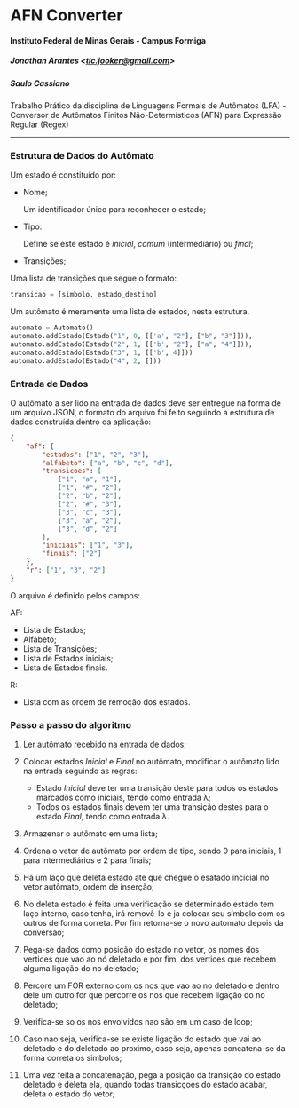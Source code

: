 # AFN Converter

#### Instituto Federal de Minas Gerais - Campus Formiga

##### Jonathan Arantes <<tlc.jooker@gmail.com>>
##### Saulo Cassiano

Trabalho Prático da disciplina de Linguagens Formais de Autômatos (LFA) - Conversor de Autômatos Finitos Não-Determísticos (AFN) para Expressão Regular (Regex)

___

### Estrutura de Dados do Autômato

Um estado é constituído por:

- Nome;

    Um identificador único para reconhecer o estado;

- Tipo:

    Define se este estado é _inicial_, _comum_ (intermediário) ou _final_;

- Transições;

Uma lista de transições que segue o formato:

```Python
transicao = [simbolo, estado_destino]
```

Um autômato é meramente uma lista de estados, nesta estrutura.

```Python
automato = Automato()
automato.addEstado(Estado("1", 0, [['a', "2"], ["b", "3"]])),
automato.addEstado(Estado("2", 1, [['b', "2"], ["a", "4"]])),
automato.addEstado(Estado("3", 1, [['b', 4]]))
automato.addEstado(Estado("4", 2, []))
```

### Entrada de Dados

O autômato a ser lido na entrada de dados deve ser entregue na forma de um arquivo JSON, o formato do arquivo foi feito seguindo a estrutura de dados construída dentro da aplicação:

```JSON
{
    "af": {
        "estados": ["1", "2", "3"],
        "alfabeto": ["a", "b", "c", "d"],
        "transicoes": [
            ["1", "a", "1"],
            ["1", "#", "2"],
            ["2", "b", "2"],
            ["2", "#", "3"],
            ["3", "c", "3"],
            ["3", "a", "2"],
            ["3", "d", "2"]
        ],
        "iniciais": ["1", "3"],
        "finais": ["2"]
    },
    "r": ["1", "3", "2"]
}
```

O arquivo é definido pelos campos:

AF:

- Lista de Estados;
- Alfabeto;
- Lista de Transições;
- Lista de Estados iniciais;
- Lista de Estados finais.

R:

- Lista com as ordem de remoção dos estados.

### Passo a passo do algoritmo

1. Ler autômato recebido na entrada de dados;

2. Colocar estados _Inicial_ e _Final_ no autômato, modificar o autômato lido na entrada seguindo as regras:
    - Estado _Inicial_ deve ter uma transição deste para todos os estados marcados como iniciais, tendo como entrada λ;
    - Todos os estados finais devem ter uma transição destes para o estado _Final_, tendo como entrada λ.

3. Armazenar o autômato em uma lista;

4. Ordena o vetor de autômato por ordem de tipo, sendo 0 para iniciais, 1 para intermediários e 2 para finais;

5. Há um laço que deleta estado ate que chegue o esatado incicial no vetor autômato, ordem de inserção;

6. No deleta estado é feita uma verificação se determinado estado tem laço interno, caso tenha, irá removê-lo e ja colocar seu símbolo com os outros de forma correta. Por fim retorna-se o novo automato depois da conversao;

7. Pega-se dados como posição do estado no vetor, os nomes dos vertices que vao ao nó deletado e por fim, dos vertices que recebem alguma ligação do no deletado;

8. Percore um FOR externo com os nos que vao ao no deletado e dentro dele um outro for que percorre os nos que recebem ligação do no deletado;

9. Verifica-se so os nos envolvidos nao são em um caso de loop;

10. Caso nao seja, verifica-se se existe ligação do estado que vai ao deletado e do deletado ao proximo, caso seja, apenas concatena-se da forma correta os simbolos;

11. Uma vez feita a concatenação, pega a posição da transição do estado deletado e deleta ela, quando todas transicçoes do estado acabar, deleta o estado do vetor;
